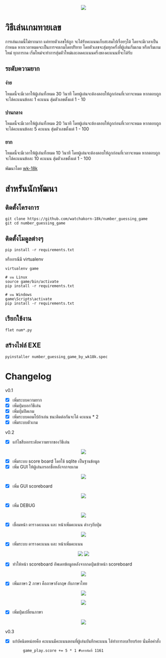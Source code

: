<p align="center"><img src="https://media.discordapp.net/attachments/585069498986397707/1065340951926685766/gamedfdsf.gif?width=355&height=671"></p>

# วิธีเล่นเกมทายเลข

การเล่นเกมนี้ไม่ยากมาก แค่ทายตัวเลขให้ถูก จะได้รับคะแนนเก็บสะสมไปเรื่อยๆได้ โดยจะมีเวลาเป็นกำหนด หากเวลาหมดจะเป็นการจบเกมโดยปริยาย โดยตัวเลขจะสุ่มทุกครั้งที่ผู้เล่นเริ่มเกม หรือเริ่มเกมใหม่ ทุกการกด เริ่มใหม่จะทำการสุ่มตัวใหม่และลดคะแนนครึ่งของคะแนนที่จะได้รับ

## ระดับความยาก

### ง่าย

โหมดนี้จะมีเวลาให้ผู้เล่นทั้งหมด 30 วินาที โดยผู้เล่นจะต้องตอบให้ถูกก่อนที่เวลาจะหมด หากตอบถูกจะได้คะแนนข้อละ 1 คะแนน สุ่มตัวเลขตั้งแต่ 1 - 10

### ปานกลาง

โหมดนี้จะมีเวลาให้ผู้เล่นทั้งหมด 20 วินาที โดยผู้เล่นจะต้องตอบให้ถูกก่อนที่เวลาจะหมด หากตอบถูกจะได้คะแนนข้อละ 5 คะแนน สุ่มตัวเลขตั้งแต่ 1 - 100

### ยาก

โหมดนี้จะมีเวลาให้ผู้เล่นทั้งหมด 10 วินาที โดยผู้เล่นจะต้องตอบให้ถูกก่อนที่เวลาจะหมด หากตอบถูกจะได้คะแนนข้อละ 10 คะแนน สุ่มตัวเลขตั้งแต่ 1 - 100

พัฒนาโดย [wk-18k](https://github.com/watchakorn-18k)

# สำหรันนักพัฒนา

## ติดตั้งโครงการ

```fix
git clone https://github.com/watchakorn-18k/number_guessing_game
git cd number_guessing_game
```

## ติดตั้งโมดูลต่างๆ

```fix
pip install -r requirements.txt
```

หรือกรณีมี virtualenv

```fix
virtualenv game

# บน Linux
source game/bin/activate
pip install -r requirements.txt

# บน Windows
game\Scripts\activate
pip install -r requirements.txt
```

## เรียกใช้งาน

```fix
flet num*.py
```

## สร้างไฟล์ EXE

```
pyinstaller number_guessing_game_by_wk18k.spec
```

# Changelog

v0.1

- [x] เพิ่มระบบความยาก
- [x] เพิ่มปุ่มบอกวิธีเล่น
- [x] เพิ่มปุ่มปิดเกม
- [x] เพิ่มระบบคอมโบ้ถ้าเล่น ชนะติดต่อกันจะได้ คะแนน \* 2
- [x] เพิ่มระบบตัวเกม

v0.2

- [x] แก้ไขสีบอกระดับความยากของวิธีเล่น

<p align="center"><img src="https://cdn.discordapp.com/attachments/585069498986397707/1065308546884972585/image.png">
</p>

- [x] เพิ่มระบบ score board โดยใช้ sqlite เป็นฐานข้อมูล
- [x] เพิ่ม GUI ให้ผู้เล่นกรอกชื่อหลังจากจบเกม

<p align="center"><img src="https://media.discordapp.net/attachments/585069498986397707/1062448787701895198/image.png?width=362&height=671">
</p>

- [x] เพิ่ม GUI scoreboard

<p align="center"><img src="https://media.discordapp.net/attachments/585069498986397707/1062448734300012615/image.png?width=364&height=671">
</p>

- [x] เพิ่ม DEBUG

<p align="center"><img src="https://media.discordapp.net/attachments/372372440334073859/1062818213718663249/image.png?width=371&height=670">
</p>

- [x] เชื่อมหน้า ตารางคะแนน และ หน้าเพิ่มคะแนน ต่างๆกับปุ่ม

<p align="center"><img src="https://cdn.discordapp.com/attachments/372372440334073859/1062818784878014545/gamedfdsf.gif">
</p>

- [x] เพิ่มระบบ ตารางคะแนน และ หน้าเพิ่มคะแนน

<p align="center"><img src="https://media.discordapp.net/attachments/585069498986397707/1063587147329835119/image.png?width=366&height=671">
<img src="https://media.discordapp.net/attachments/585069498986397707/1063580207484772352/image.png?width=360&height=671">
</p>

- [x] ทำให้หน้า scoreboard อัพเดทข้อมูลหลังจากกดปุ่มเข้าหน้า scoreboard

<p align="center"><img src="https://cdn.discordapp.com/attachments/585069498986397707/1063652985944674334/gamedfdsf.gif">
</p>

- [x] เพิ่มภาษา 2 ภาษา คือภาษาอังกฤษ กับภาษาไทย

<p align="center"><img src="https://cdn.discordapp.com/attachments/585069498986397707/1065307986064576563/image.png"></p>

<p align="center">
<img src="https://media.discordapp.net/attachments/585069498986397707/1065308204113870869/image.png?width=357&height=671">
</p>

- [x] เพิ่มปุ่มเปลี่ยนภาษา

<p align="center"><img src="https://cdn.discordapp.com/attachments/585069498986397707/1065340951926685766/gamedfdsf.gif">
</p>

v0.3

- [x] แก้บัคนิดหน่อยคือ คะแนนมีคะแนนตอนที่ผู้เล่นบันทึกคะแนน ได้ทำการลบเรียบร้อย นั่นคือคำสั่ง

```
        game_play.score += 5 * 1 #บรรทัดที่ 1161
```
